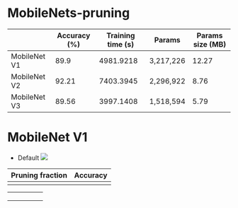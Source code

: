 # MobileNets-pruning

|   | Accuracy (%) | Training time (s) | Params    | Params size (MB) |
|---|--------------|-------------------|-----------|------------------|
|  MobileNet V1 | 89.9         | 4981.9218         | 3,217,226 | 12.27            |
|  MobileNet V2 | 92.21        | 7403.3945         | 2,296,922 | 8.76             |
|  MobileNet V3 | 89.56        | 3997.1408         | 1,518,594 | 5.79             |

# MobileNet V1
- Default
![](mobilenetv1.png)


| Pruning fraction | Accuracy |
|------------------|----------|
|                  |          |




|   |   |   |   |   |
|---|---|---|---|---|
|   |   |   |   |   |
|   |   |   |   |   |
|   |   |   |   |   |